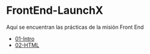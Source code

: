 # FrontEnd-LaunchX

Aquí se encuentran las prácticas de la misión Front End

  - [01-Intro](./01-Intro/README.md)
  - [02-HTML](./02-HTML/README.md)
